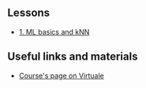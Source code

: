 ## Lessons
 - [1. ML basics and kNN](https://github.com/montali/unibo-ai/blob/master/Machine%20Learning%20For%20Computer%20Vision/1%20-%20ML%20basics%20and%20kNN.md)

## Useful links and materials
 - [Course's page on Virtuale](https://virtuale.unibo.it/course/view.php?id=30714)
